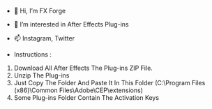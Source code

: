 - 👋 Hi, I’m FX Forge
- 👀 I’m interested in After Effects Plug-ins
- 📫 Instagram, Twitter

- Instructions : 
1) Download All After Effects The Plug-ins ZIP File.
2) Unzip The Plug-ins
3) Just Copy The Folder And Paste It In This Folder (C:\Program Files (x86)\Common Files\Adobe\CEP\extensions)
4) Some Plug-ins Folder Contain The Activation Keys
